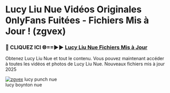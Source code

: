 # Lucy Liu Nue Vidéos Originales 0nlyFans Fuitées - Fichiers Mis à Jour ! (zgvex)

<h3>🔴 CLIQUEZ ICI 🌐==►► <a href="https://tinyurl.com/2pmr4ezf" rel="nofollow">Lucy Liu Nue Fichiers Mis à Jour</a></h3>

Obtenez Lucy Liu Nue et tout le contenu. Vous pouvez maintenant accéder à toutes les vidéos et photos de Lucy Liu Nue. Nouveaux fichiers mis à jour 2025

[![zgvex](https://i.imgur.com/6SNvagu.gif)](https://tinyurl.com/2pmr4ezf)
lucy punch nue<br>
lucy boynton nue
